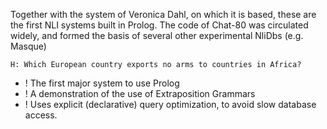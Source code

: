 Together with the system of Veronica Dahl, on which it is based, these are the first NLI systems built in Prolog. The code of Chat-80 was circulated widely, and formed the basis of several other experimental NliDbs (e.g. Masque)

~~~
H: Which European country exports no arms to countries in Africa?
~~~

+ ! The first major system to use Prolog 
+ ! A demonstration of the use of Extraposition Grammars
+ ! Uses explicit (declarative) query optimization, to avoid slow database access.
